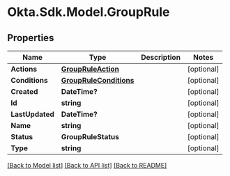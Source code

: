 # Okta.Sdk.Model.GroupRule
## Properties

Name | Type | Description | Notes
------------ | ------------- | ------------- | -------------
**Actions** | [**GroupRuleAction**](GroupRuleAction.md) |  | [optional] 
**Conditions** | [**GroupRuleConditions**](GroupRuleConditions.md) |  | [optional] 
**Created** | **DateTime?** |  | [optional] 
**Id** | **string** |  | [optional] 
**LastUpdated** | **DateTime?** |  | [optional] 
**Name** | **string** |  | [optional] 
**Status** | **GroupRuleStatus** |  | [optional] 
**Type** | **string** |  | [optional] 

[[Back to Model list]](../README.md#documentation-for-models) [[Back to API list]](../README.md#documentation-for-api-endpoints) [[Back to README]](../README.md)


